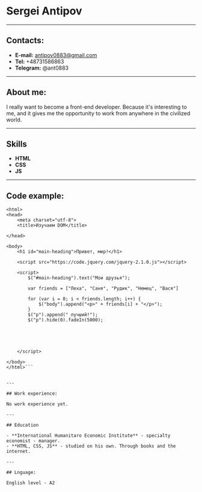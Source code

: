 # Sergei Antipov

---

## Contacts:

- **E-mail:** antipov0883@gmail.com
- **Tel:** +48731586863
- **Telegram:** @ant0883

---

## About me:

I really want to become a front-end developer. Because it's interesting to me, and it gives me the opportunity to work from anywhere in the civilized world.

---

## Skills

- **HTML**
- **CSS**
- **JS**

---

## Code example:

```<!DOCTYPE html>
<html>
<head>
	<meta charset="utf-8">
	<title>Изучаем DOM</title>

</head>

<body>
	<h1 id="main-heading">Привет, мир!</h1>

	<script src="https://code.jquery.com/jquery-2.1.0.js"></script>

	<script>
		$("#main-heading").text("Мои друзья");

		var friends = ["Леха", "Саня", "Рудик", "Немец", "Вася"]

		for (var i = 0; i < friends.length; i++) {
			$("body").append("<p>" + friends[i] + "</p>");
		}
		$("p").append(" лучший!");
		$("p").hide(0).fadeIn(5000);





	</script>

</body>
</html>```


---

## Work experience:

No work experience yet.

---

## Education

- **International Humanitaro Economic Institute** - specialty economist - manager.
- **HTML, CSS, JS** - studied on his own. Through books and the internet.

---

## Lnguage:

English level - A2
